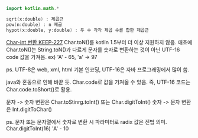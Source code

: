 ```kotlin
import kotlin.math.*

sqrt(x:double) : 제곱근
pow(n:double) : n 제곱 
hypot(x:double, y:double) : 두 수 각각 제곱 수를 합한 제곱근
```

[Char-int 변환 KEEP-227](https://github.com/Kotlin/KEEP/blob/master/proposals/stdlib/char-int-conversions.md)
Char.toN()를 kotlin 1.5부터 더 이상 지원하지 않음.
애초에 Char.toN()는 String.toN()과 다르게 문자를 숫자로 변환하는 것이 아닌 UTF-16 code 값을 가져옴.
ex) 'A' - 65, 'a' -> 97

ps. UTF-8은 web, xml, html 기본 인코딩, UTF-16은 자바 프로그래밍에서 많이 씀.

java와 혼동으로 인해 바꾼 듯. Char.code로 값을 가져올 수 있음. 즉, UTF-16 코드는 Char.code.toShort()로 활용.

문자 -> 숫자 변환은 Char.toStinrg.toInt() 또는 Char.digitToInt()
숫자 -> 문자 변환은 Int.digitToChar()

ps. 문자 또는 문자열에서 숫자로 변환 시 파라미터로 radix 값은 진법 의미. Char.digitToInt(16) 'A' - 10
